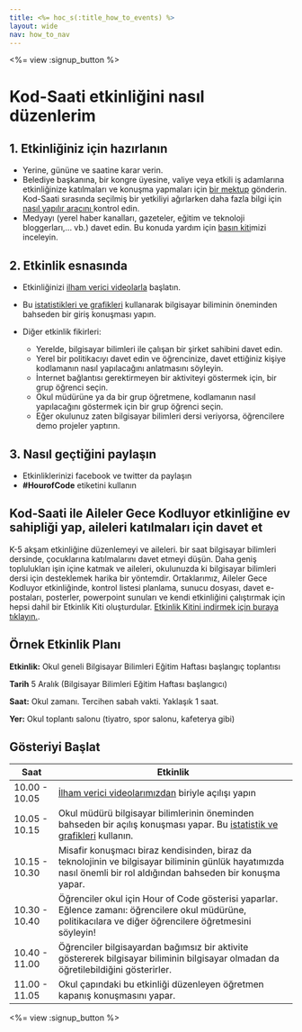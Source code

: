 ```yaml
---
title: <%= hoc_s(:title_how_to_events) %>
layout: wide
nav: how_to_nav
---
```

<%= view :signup_button %>

# Kod-Saati etkinliğini nasıl düzenlerim

## 1. Etkinliğiniz için hazırlanın

- Yerine, gününe ve saatine karar verin.
- Belediye başkanına, bir kongre üyesine, valiye veya etkili iş adamlarına etkinliğinize katılmaları ve konuşma yapmaları için [bir mektup](https://docs.google.com/a/code.org/document/d/1eP41sKW7y0qq_JvkRIgZK8dWYICaGRZ4CCDETXa78wY/edit) gönderin. Kod-Saati sırasında seçilmiş bir yetkiliyi ağırlarken daha fazla bilgi için [ nasıl yapılır aracını ](<%=resolve_url('/files/elected-official.pdf')%>)kontrol edin.
- Medyayı (yerel haber kanalları, gazeteler, eğitim ve teknoloji bloggerları,... vb.) davet edin. Bu konuda yardım için [basın kiti](<%= resolve_url('/promote/press-kit') %>)mizi inceleyin.

## 2. Etkinlik esnasında

- Etkinliğinizi [ilham verici videolarla](<%= resolve_url('/promote/resources#videos') %>) başlatın.
- Bu [istatistikleri ve grafikleri](<%= resolve_url('/promote/stats') %>) kullanarak bilgisayar biliminin öneminden bahseden bir giriş konuşması yapın.   
      
    
- Diğer etkinlik fikirleri: 
    - Yerelde, bilgisayar bilimleri ile çalışan bir şirket sahibini davet edin.
    - Yerel bir politikacıyı davet edin ve öğrencinize, davet ettiğiniz kişiye kodlamanın nasıl yapılacağını anlatmasını söyleyin.
    - İnternet bağlantısı gerektirmeyen bir aktiviteyi göstermek için, bir grup öğrenci seçin.
    - Okul müdürüne ya da bir grup öğretmene, kodlamanın nasıl yapılacağını göstermek için bir grup öğrenci seçin.
    - Eğer okulunuz zaten bilgisayar bilimleri dersi veriyorsa, öğrencilere demo projeler yaptırın.

## 3. Nasıl geçtiğini paylaşın

- Etkinliklerinizi facebook ve twitter da paylaşın 
- **#HourofCode** etiketini kullanın

## Kod-Saati ile Aileler Gece Kodluyor etkinliğine ev sahipliği yap, aileleri katılmaları için davet et

K-5 akşam etkinliğine düzenlemeyi ve aileleri. bir saat bilgisayar bilimleri dersinde, çocuklarına katılmalarını davet etmeyi düşün. Daha geniş toplulukları işin içine katmak ve aileleri, okulunuzda ki bilgisayar bilimleri dersi için desteklemek harika bir yöntemdir. Ortaklarımız, Aileler Gece Kodluyor etkinliğinde, kontrol listesi planlama, sunucu dosyası, davet e-postaları, posterler, powerpoint sunuları ve kendi etkinliğini çalıştırmak için hepsi dahil bir Etkinlik Kiti oluşturdular. [ Etkinlik Kitini indirmek için buraya tıklayın.](http://www.familycodenight.org/DownloadCodeDotOrg.html).

## Örnek Etkinlik Planı

**Etkinlik:** Okul geneli Bilgisayar Bilimleri Eğitim Haftası başlangıç toplantısı

**Tarih** 5 Aralık (Bilgisayar Bilimleri Eğitim Haftası başlangıcı)

**Saat:** Okul zamanı. Tercihen sabah vakti. Yaklaşık 1 saat.

**Yer:** Okul toplantı salonu (tiyatro, spor salonu, kafeterya gibi)   
  


## Gösteriyi Başlat

| Saat          | Etkinlik                                                                                                                                                          |
| ------------- | ----------------------------------------------------------------------------------------------------------------------------------------------------------------- |
| 10.00 - 10.05 | [İlham verici videolarımızdan](<%= resolve_url('/promote/resources#videos') %>) biriyle açılışı yapın                                                               |
| 10.05 - 10.15 | Okul müdürü bilgisayar bilimlerinin öneminden bahseden bir açılış konuşması yapar. Bu [istatistik ve grafikleri](<%= resolve_url('/promote/stats') %>) kullanın.    |
| 10.15 - 10.30 | Misafir konuşmacı biraz kendisinden, biraz da teknolojinin ve bilgisayar biliminin günlük hayatımızda nasıl önemli bir rol aldığından bahseden bir konuşma yapar. |
| 10.30 - 10.40 | Öğrenciler okul için Hour of Code gösterisi yaparlar. Eğlence zamanı: öğrencilere okul müdürüne, politikacılara ve diğer öğrencilere öğretmesini söyleyin!        |
| 10.40 - 11.00 | Öğrenciler bilgisayardan bağımsız bir aktivite göstererek bilgisayar biliminin bilgisayar olmadan da öğretilebildiğini gösterirler.                               |
| 11.00 - 11.05 | Okul çapındaki bu etkinliği düzenleyen öğretmen kapanış konuşmasını yapar.                                                                                        |

<%= view :signup_button %>